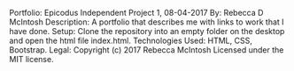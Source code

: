 Portfolio: Epicodus Independent Project 1, 08-04-2017
By: Rebecca  D McIntosh
Description: A portfolio that describes me with links to work that I have done.
Setup: Clone the repository into an empty folder on the desktop and open the html file index.html.
Technologies Used: HTML, CSS, Bootstrap.
Legal: Copyright (c) 2017 Rebecca McIntosh
      Licensed under the MIT license.

